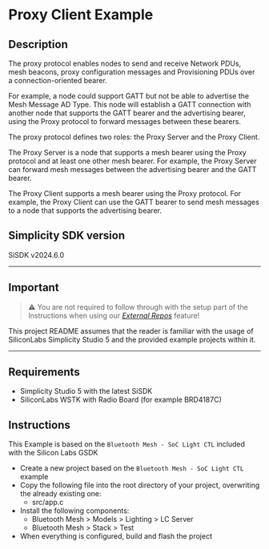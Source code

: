 # Proxy Client Example #

## Description ##

The proxy protocol enables nodes to send and receive Network PDUs, mesh beacons, proxy configuration messages and Provisioning PDUs over a connection-oriented bearer.

For example, a node could support GATT but not be able to advertise the Mesh Message AD Type. This node will establish a GATT connection with another node that supports the GATT bearer and the advertising bearer, using the Proxy protocol to forward messages between these bearers.

The proxy protocol defines two roles: the Proxy Server and the Proxy Client.

The Proxy Server is a node that supports a mesh bearer using the Proxy protocol and at least one other mesh bearer. For example, the Proxy Server can forward mesh messages between the advertising bearer and the GATT bearer.

The Proxy Client supports a mesh bearer using the Proxy protocol. For example, the Proxy Client can use the GATT bearer to send mesh messages to a node that supports the advertising bearer.

## Simplicity SDK version ##

SiSDK v2024.6.0

---

## Important

> ⚠ You are not required to follow through with the setup part of the Instructions when using our [*External Repos*](../../README.md) feature!

This project README assumes that the reader is familiar with the usage of SiliconLabs Simplicity Studio 5 and the provided example projects within it.

---

## Requirements

  - Simplicity Studio 5 with the latest SiSDK
  - SiliconLabs WSTK with Radio Board (for example BRD4187C)

## Instructions

This Example is based on the ```Bluetooth Mesh - SoC Light CTL``` included with the Silicon Labs GSDK

  - Create a new project based on the ```Bluetooth Mesh - SoC Light CTL``` example
  - Copy the following file into the root directory of your project, overwriting the already existing one:
    - src/app.c
  - Install the following components:
    - Bluetooth Mesh > Models > Lighting > LC Server
    - Bluetooth Mesh > Stack > Test
  - When everything is configured, build and flash the project